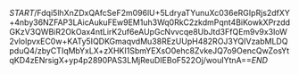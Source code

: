 $START$/Fdqi5lhXnZDxQAfcSeF2m096lU+5LdryaTYunuXc036eRGIpRjs2dfXY+4nby36NZFAP3LAicAukuFEw9EM1uh3Wq0RkC2zkdmPqnt4BiKowkXPrzddGKzV3QWBiR2OkOax4ntLirK2uf6eAUpGcNvvcqe8UbJtd3FfQEm9v9x3IoW2vlolpvxEC0w+KATy5IQDKGmaqvdMu38REzUUpH482ROJ3YQIVzabMLDQpduQ4/zbyCTIqMbYxLX+zXHKI1SbmYEXsO0ehc8ZvkeJQ7o9OencQwZosYtqKD4zENrsigX+yp4p2890PAS3LMjReuDIEBoF522Oj/wouIYtnA==$END$